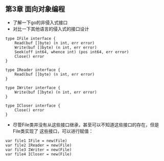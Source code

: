 ## 第3章 面向对象编程
* 了解一下go的非侵入式接口
* 对比一下其他语言的侵入式的接口设计

```
type IFile interface {
    Read(buf []byte) (n int, err error)
    Write(buf []byte) (n int, err error)
    Seek(off int64, whence int) (pos int64, err error)
    Close() error
}

type IReader interface {
    Read(buf []byte) (n int, err error)
}

type IWriter interface {
    Write(buf []byte) (n int, err error)
}

type ICloser interface {
    Close() error
}
```

* 尽管File类并没有从这些接口继承，甚至可以不知道这些接口的存在，但是File类实现了 这些接口，可以进行赋值：

```
var file1 IFile = new(File)
var file2 IReader = new(File)
var file3 IWriter = new(File)
var file4 ICloser = new(File)
```

